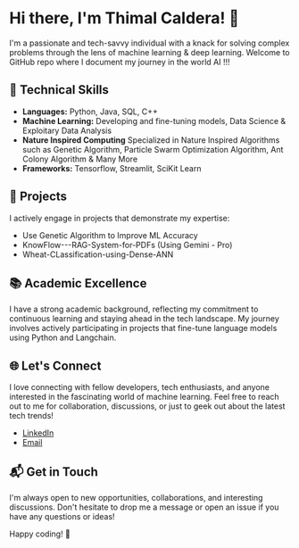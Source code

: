 # Hi there, I'm Thimal Caldera! 👋

I'm a passionate and tech-savvy individual with a knack for solving complex problems through the lens of machine learning & deep learning. Welcome to  GitHub repo where I document my journey in the world AI !!!

## 🔧 Technical Skills

- **Languages:** Python, Java, SQL, C++
- **Machine Learning:** Developing and fine-tuning models, Data Science & Exploitary Data Analysis
- **Nature Inspired Computing** Specialized in Nature Inspired Algorithms such as Genetic Algorithm, Particle Swarm Optimization Algorithm, Ant Colony Algorithm & Many More 
- **Frameworks:** Tensorflow, Streamlit, SciKit Learn
  

## 🚀 Projects

I actively engage in projects that demonstrate my expertise:

- Use Genetic Algorithm to Improve ML Accuracy
- KnowFlow---RAG-System-for-PDFs (Using Gemini - Pro)
- Wheat-CLassification-using-Dense-ANN 

## 📚 Academic Excellence

I have a strong academic background, reflecting my commitment to continuous learning and staying ahead in the tech landscape. My journey involves actively participating in projects that fine-tune language models using Python and Langchain.

## 🌐 Let's Connect

I love connecting with fellow developers, tech enthusiasts, and anyone interested in the fascinating world of machine learning. Feel free to reach out to me for collaboration, discussions, or just to geek out about the latest tech trends!

- [LinkedIn](www.linkedin.com/in/thimal-caldera-b2836b284)
- [Email](thimal.sasmitha@gmail.com)


## 📬 Get in Touch

I'm always open to new opportunities, collaborations, and interesting discussions. Don't hesitate to drop me a message or open an issue if you have any questions or ideas!

Happy coding! 🚀

